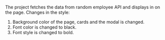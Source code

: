 The project fetches the data from random employee API and displays in on the page.
Changes in the style:
1) Background color of the page, cards and the modal is changed.
2) Font color is changed to black.
3) Font style is changed to bold.
